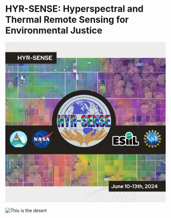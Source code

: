 # HYR-SENSE: Hyperspectral and Thermal Remote Sensing for Environmental Justice
![](./assets/esiil_content/Hyrsense.jpeg)



![This is the desert](./resources/desert.png)
